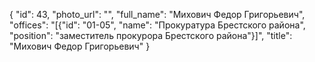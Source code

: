 {
    "id": 43,
    "photo_url": "",
    "full_name": "Михович Федор Григорьевич",
    "offices": "[{\"id\": \"01-05\", \"name\": \"Прокуратура Брестского района\", \"position\": \"заместитель прокурора Брестского района\"}]",
    "title": "Михович Федор Григорьевич"
}